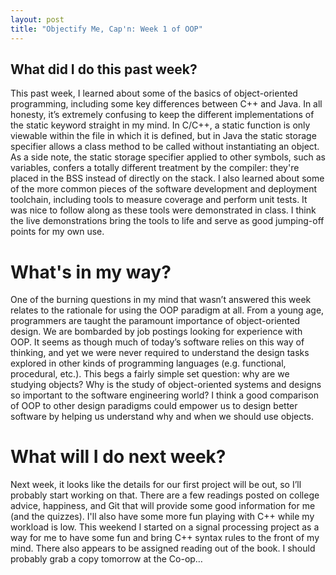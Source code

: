 ```yaml
---
layout: post
title: "Objectify Me, Cap'n: Week 1 of OOP"
---
```


## What did I do this past week?
This past week, I learned about some of the basics of object-oriented programming, including some key differences between C++ and Java. In all honesty, it’s extremely confusing to keep the different implementations of the static keyword straight in my mind. In C/C++, a static function is only viewable within the file in which it is defined, but in Java the static storage specifier allows a class method to be called without instantiating an object. As a side note, the static storage specifier applied to other symbols, such as variables, confers a totally different treatment by the compiler: they're placed in the BSS instead of directly on the stack. I also learned about some of the more common pieces of the software development and deployment toolchain, including tools to measure coverage and perform unit tests. It was nice to follow along as these tools were demonstrated in class. I think the live demonstrations bring the tools to life and serve as good jumping-off points for my own use.

# What's in my way?
One of the burning questions in my mind that wasn’t answered this week relates to the rationale for using the OOP paradigm at all. From a young age, programmers are taught the paramount importance of object-oriented design. We are bombarded by job postings looking for experience with OOP. It seems as though much of today’s software relies on this way of thinking, and yet we were never required to understand the design tasks explored in other kinds of programming languages (e.g. functional, procedural, etc.). This begs a fairly simple set question: why are we studying objects? Why is the study of object-oriented systems and designs so important to the software engineering world? I think a good comparison of OOP to other design paradigms could empower us to design better software by helping us understand why and when we should use objects.

# What will I do next week?
Next week, it looks like the details for our first project will be out, so I’ll probably start working on that. There are a few readings posted on college advice, happiness, and Git that will provide some good information for me (and the quizzes). I'll also have some more fun playing with C++ while my workload is low. This weekend I started on a signal processing project as a way for me to have some fun and bring C++ syntax rules to the front of my mind. There also appears to be assigned reading out of the book. I should probably grab a copy tomorrow at the Co-op…


